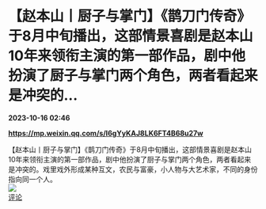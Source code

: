 # 【赵本山丨厨子与掌门】《鹊刀门传奇》于8月中旬播出，这部情景喜剧是赵本山10年来领衔主演的第一部作品，剧中他扮演了厨子与掌门两个角色，两者看起来是冲突的...

**2023-10-16 02:46**

**https://mp.weixin.qq.com/s/I6gYyKAJ8LK6FT4B68u27w**

【赵本山丨厨子与掌门】《鹊刀门传奇》于8月中旬播出，这部情景喜剧是赵本山10年来领衔主演的第一部作品，剧中他扮演了厨子与掌门两个角色，两者看起来是冲突的。戏里戏外形成某种互文，农民与富豪，小人物与大艺术家，不同的身份指向同一个人。  
![](https://img3.chouti.com/CHOUTI_231016_4BCB7ADAA9C54B30A9173B8CB5C752E9.jpg)  
[评论](https://m.chouti.com/link/40301420)